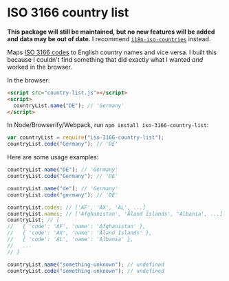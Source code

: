 # ISO 3166 country list

**This package will still be maintained, but no new features will be added and data may be out of date.** I recommend [`i18n-iso-countries`](https://www.npmjs.com/package/i18n-iso-countries) instead.

Maps [ISO 3166 codes](http://www.iso.org/iso/country_codes.htm) to English country names and vice versa. I built this because I couldn't find something that did exactly what I wanted _and_ worked in the browser.

In the browser:

```html
<script src="country-list.js"></script>
<script>
  countryList.name("DE"); // 'Germany'
</script>
```

In Node/Browserify/Webpack, run `npm install iso-3166-country-list`:

```js
var countryList = require("iso-3166-country-list");
countryList.code("Germany"); // 'DE'
```

Here are some usage examples:

```js
countryList.name("DE"); // 'Germany'
countryList.code("Germany"); // 'DE'

countryList.name("de"); // 'Germany'
countryList.code("germany"); // 'DE'

countryList.codes; // ['AF', 'AX', 'AL', ...]
countryList.names; // ['Afghanistan', 'Åland Islands', 'Albania', ...]
countryList; // [
//   { 'code': 'AF', 'name': 'Afghanistan' },
//   { 'code': 'AX', 'name': 'Åland Islands' },
//   { 'code': 'AL', 'name': 'Albania' },
//   ...
// ]

countryList.name("something-unknown"); // undefined
countryList.code("something-unknown"); // undefined
```
